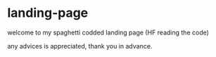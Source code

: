 # landing-page

welcome to my spaghetti codded landing page (HF reading the code)

any advices is appreciated, thank you in advance.